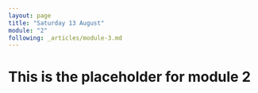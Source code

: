 ```yaml
---
layout: page
title: "Saturday 13 August"
module: "2"
following: _articles/module-3.md
---
```


# This is the placeholder for module 2